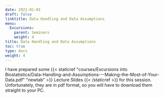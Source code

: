 ```yaml
---
date: 2021-01-01
draft: false
linktitle: Data Handling and Data Assumptions
menu:
  Excursions:
    parent: Seminars
    weight: 4
title: Data Handling and Data Assumptions
toc: true
type: docs
weight: 4
---
```


I have prepared some {{< staticref "courses/Excursions into Biostatistics/Data-Handling-and-Assumptions---Making-the-Most-of-Your-Data.pdf" "newtab" >}} Lecture Slides {{< /staticref >}} for this session. Unfortunately, they are in pdf format, so you will have to download them straight to your PC.